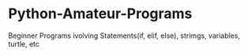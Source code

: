 # Python-Amateur-Programs
 Beginner Programs ivolving Statements(if, elif, else), strimgs, variables, turtle, etc
